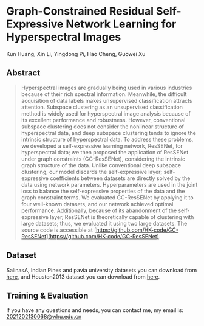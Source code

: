 # Graph-Constrained Residual Self-Expressive Network Learning for Hyperspectral Images
Kun Huang, Xin Li, Yingdong Pi, Hao Cheng, Guowei Xu

## Abstract
> Hyperspectral images are gradually being used in various industries because of their rich spectral information. Meanwhile, the difficult acquisition of data labels makes unsupervised classification attracts attention. Subspace clustering as an unsupervised classification method is widely used for hyperspectral image analysis because of its excellent performance and robustness. However, conventional subspace clustering does not consider the nonlinear structure of hyperspectral data, and deep subspace clustering tends to ignore the intrinsic structure of hyperspectral data. To address these problems, we developed a self-expressive learning network, ResSENet, for hyperspectral data; we then proposed the application of ResSENet under graph constraints (GC-ResSENet), considering the intrinsic graph structure of the data. Unlike conventional deep subspace clustering, our model discards the self-expressive layer; self-expressive coefficients between datasets are directly solved by the data using network parameters. Hyperparameters are used in the joint loss to balance the self-expressive properties of the data and the graph constraint terms. We evaluated GC-ResSENet by applying it to four well-known datasets, and our network achieved optimal performance. Additionally, because of its abandonment of the self-expressive layer, ResSENet is theoretically capable of clustering with large datasets; thus, we evaluated it using two large datasets. The source code is accessible at [https://github.com/HK-code/GC-ResSENet](https://github.com/HK-code/GC-ResSENet).

## Dataset
SalinasA, Indian Pines and pavia university datasets you can download from [here](https://www.ehu.eus/ccwintco/index.php?title=Hyperspectral_Remote_Sensing_Scenes#Pavia_Centre_and_University), and Houston2013 dataset you can download from [here](https://hyperspectral.ee.uh.edu/?page_id=459).

## Training & Evaluation
If you have any questions and needs, you can contact me, my email is: 2021202130068@whu.edu.cn
 
 
